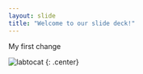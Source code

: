 ```yaml
---
layout: slide
title: "Welcome to our slide deck!"
---
```


My first change

![labtocat](https://octodex.github.com/images/labtocat.png)
{: .center}
